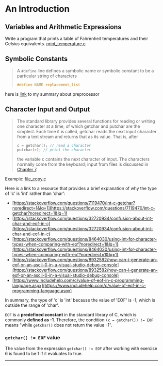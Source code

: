 # An Introduction

## Variables and Arithmetic Expressions

Write a program that prints a table of Fahrenheit temperatures and their Celsius equivalents. [print_temperature.c](/01/examples/print_temperature.c)

## Symbolic Constants

> A `#define` line defines a symbolic name or symbolic constant to be a particular string of characters
>
> ```c
> #define NAME replacement_list
> ```

here is [link](https://github.com/zqwirp/c-exercises/blob/main/preprocessor.md#preprocessor) to my summary about preprocessor

## Character Input and Output

> The standard library provides several functions for reading or writing one character at a time, of which getchar and putchar are the simplest. Each time it is called, getchar reads the next input character from a text stream and returns that as its value. That is, after
>
> ```c
> c = getchar(); // read a character
> putchar(c); // print the character
> ```
>
> the variable c contains the next character of input. The characters normally come from the keyboard; input from files is discussed in [Chapter 7](https://kremlin.cc/k&r.pdf).

Example: [file_copy.c](/01/examples/file_copy.c)

Here is a link to a resource that provides a brief explanation of why the type of 'c' is 'int' rather than 'char':

- [https://stackoverflow.com/questions/7119470/int-c-getchar?noredirect=1&lq=1](https://stackoverflow.com/questions/7119470/int-c-getchar?noredirect=1&lq=1)
- [https://stackoverflow.com/questions/32720934/confusion-about-int-char-and-eof-in-c](https://stackoverflow.com/questions/32720934/confusion-about-int-char-and-eof-in-c)
- [https://stackoverflow.com/questions/8464030/using-int-for-character-types-when-comparing-with-eof?noredirect=1&lq=1](https://stackoverflow.com/questions/8464030/using-int-for-character-types-when-comparing-with-eof?noredirect=1&lq=1)
- [https://stackoverflow.com/questions/8932582/how-can-i-generate-an-eof-or-an-ascii-0-in-a-visual-studio-debug-console](https://stackoverflow.com/questions/8932582/how-can-i-generate-an-eof-or-an-ascii-0-in-a-visual-studio-debug-console)
- [https://www.includehelp.com/c/value-of-eof-in-c-programming-language.aspx](https://www.includehelp.com/c/value-of-eof-in-c-programming-language.aspx)

In summary, the type of 'c' is 'int' because the value of 'EOF' is -1, which is outside the range of 'char'.

`EOF` is a **predefined constant** in the standard library of C, which is commonly **defined as -1**. Therefore, the condition `(c = getchar()) != EOF` means "while `getchar()` does not return the value -1".

### `getchar() != EOF` value

The value from the expression `getchar() != EOF` after working with exercise 6 is found to be 1 if it evaluates to true.

---

